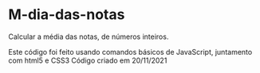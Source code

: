 # M-dia-das-notas
Calcular a média das notas, de números inteiros.

Este código foi feito usando comandos básicos de JavaScript, juntamento com html5 e CSS3
Código criado em 20/11/2021
